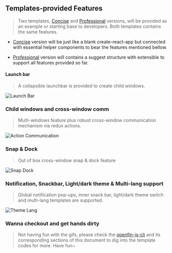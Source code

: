 Templates-provided Features
-------------------
> Two templates, [Concise] and [Professional] versions, will be provided as an example or starting base to developers. Both templates contains the same features.
> 

- [Concise] version will be just like a blank create-react-app but connected with essential helper components to bear 
 the features mentioned bellow.
 
- [Professional] version will contains a suggest structure with extensible to support all features provided so far. 

#### Launch bar

>A collapsible launchbar is provided to create child windows.

![Launch Bar](https://openfin-js-app.github.io/openfin-react-starter/img/features/launch_bar.gif)

### Child windows and cross-window comm

>Multi-windows feature plus robust cross-window communication mechanism via redux actions.

![Action Communication](https://openfin-js-app.github.io/openfin-react-starter/img/features/action_comm.gif)


### Snap & Dock

>Out of box cross-window snap & dock feature

![Snap Dock](https://openfin-js-app.github.io/openfin-react-starter/img/features/snap_dock.gif)

### Notification, Snackbar, Light/dark theme & Multi-lang support

>Global notification pop-ups, inner snack bar, light/dark theme switch and multi-lang templates are supported.

![Theme Lang](https://openfin-js-app.github.io/openfin-react-starter/img/features/theme_lang.gif)

### Wanna checkout and get hands dirty
> Not having fun with the gifs, please check the [openfin-js-cli] and its corresponding sections of this document 
> to dig into the template codes for more. Have fun~
 

[openfin-js-cli]: https://www.npmjs.com/package/openfin-js-cli
[Concise]: https://github.com/openfin-js-app/openfin-react-concise
[Professional]: https://github.com/openfin-js-app/openfin-react-concise
